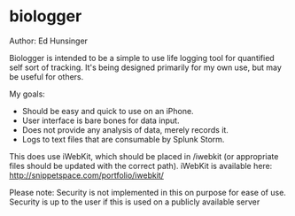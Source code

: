 biologger
=========
Author: Ed Hunsinger

Biologger is intended to be a simple to use life logging tool for quantified
self sort of tracking. It's being designed primarily for my own use, but may
be useful for others.

My goals:
* Should be easy and quick to use on an iPhone.
* User interface is bare bones for data input.
* Does not provide any analysis of data, merely records it.
* Logs to text files that are consumable by Splunk Storm.

This does use iWebKit, which should be placed in /iwebkit (or appropriate files
should be updated with the correct path).
iWebKit is available here: http://snippetspace.com/portfolio/iwebkit/

Please note: Security is not implemented in this on purpose for ease of use.
Security is up to the user if this is used on a publicly available server
